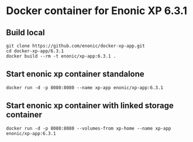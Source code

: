# Docker container for Enonic XP 6.3.1

## Build local

    git clone https://github.com/enonic/docker-xp-app.git
    cd docker-xp-app/6.3.1
    docker build --rm -t enonic/xp-app:6.3.1 .

## Start enonic xp container standalone

    docker run -d -p 8080:8080 --name xp-app enonic/xp-app:6.3.1

## Start enonic xp container with linked storage container

    docker run -d -p 8080:8080 --volumes-from xp-home --name xp-app enonic/xp-app:6.3.1
